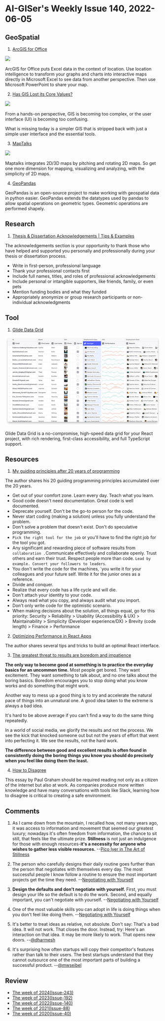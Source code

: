 # AI-GISer's Weekly Issue 140, 2022-06-05

## GeoSpatial

1. [ArcGIS for Office](https://www.esri.com/en-us/arcgis/products/arcgis-for-office/overview)

![](https://www.esri.com/content/dam/esrisites/en-us/arcgis/products/maps-for-office/assets/overview-banner-hero-device-map-data.png)

ArcGIS for Office puts Excel data in the context of location. Use location intelligence to transform your graphs and charts into interactive maps directly in Microsoft Excel to see data from another perspective. Then use Microsoft PowerPoint to share your map.

2. [Has GIS Lost its Core Values?](https://www.gwprime.geospatialworld.net/opinion/has-gis-lost-its-core-values/)

![](https://www.gwprime.geospatialworld.net/wp-content/uploads/2021/04/33-toolboxes.jpg)

From a hands-on perspective, GIS is becoming too complex, or the user interface (UI) is becoming too confusing.

What is missing today is a simpler GIS that is stripped back with just a simple user interface and the essential tools.

3. [MapTalks](https://maptalks.org/)

![](https://maptalks.org/resource/image/feature/3d.png)

Maptalks integrates 2D/3D maps by pitching and rotating 2D maps. So get one more dimension for mapping, visualizing and analyzing, with the simplicity of 2D maps.

4. [GeoPandas](https://github.com/geopandas/geopandas)

GeoPandas is an open-source project to make working with geospatial data in python easier. GeoPandas extends the datatypes used by pandas to allow spatial operations on geometric types. Geometric operations are performed shapely.

## Research

1. [Thesis & Dissertation Acknowledgements | Tips & Examples](https://www.scribbr.com/dissertation/acknowledgements/)

The acknowledgements section is your opportunity to thank those who have helped and supported you personally and professionally during your thesis or dissertation process.

- Write in first-person, professional language
- Thank your professional contacts first
- Include full names, titles, and roles of professional acknowledgements
- Include personal or intangible supporters, like friends, family, or even pets
- Mention funding bodies and what they funded
- Appropriately anonymize or group research participants or non-individual acknowledgments

## Tool

1. [Glide Data Grid](https://github.com/glideapps/glide-data-grid)

![](https://raw.githubusercontent.com/glideapps/glide-data-grid/master/data-grid.jpg)

Glide Data Grid is a no-compromise, high-speed data grid for your React project, with rich rendering, first-class accessibility, and full TypeScript support.

## Resources

1. [My guiding principles after 20 years of programming](https://alexewerlof.medium.com/my-guiding-principles-after-20-years-of-programming-a087dc55596c)

The author shares his 20 guiding programming principles accumulated over the 20 years.

- Get out of your comfort zone. Learn every day. Teach what you learn.
- Good code doesn't need documentation. Great code is well documented.
- Deprecate yourself. Don't be the go-to person for the code.
- Never start coding (making a solution) unless you fully understand the problem.
- Don't solve a problem that doesn't exist. Don't do speculative programming.
- `Pick the right tool for the job` or you'll have to find the right job for the tool you got.
- Any significant and rewarding piece of software results from `collaboration .`Communicate effectively and collaborate openly. Trust others and earn their trust. Respect people more than code. `Lead by example. Convert your followers to leaders`.
- You don't write the code for the machines, `you write it for your colleagues and your future self. Write it for the junior ones as a reference.
- Divide and conquer.
- Realize that every code has a life cycle and will die.
- Don't attach your identity to your code.
- Always read what you copy, and always audit what you import.
- Don't only write code for the optimistic scenario.
- When making decisions about the solution, all things equal, go for this priority:
  Security > Reliability > Usability (Accessibility & UX) > Maintainability > Simplicity (Developer experience/DX) > Brevity (code length) > Finance > Performance

2. [Optimizing Performance in React Apps](https://piyushsinha.tech/series/optimizing-react)

The author shares several tips and tricks to build an optimal React interface.

3. [The greatest threat to results are boredom and impatience](https://fs.blog/brain-food/may-22-2022/)

**The only way to become good at something is to practice the everyday basics for an uncommon time.** Most people get bored. They want excitement. They want something to talk about, and no one talks about the boring basics. Boredom encourages you to stop doing what you know works and do something that might work.

Another way to mess up a good thing is to try and accelerate the natural pace of things into an unnatural one. A good idea taken to the extreme is always a bad idea.

It's hard to be above average if you can't find a way to do the same thing repeatedly.

In a world of social media, we glorify the results and not the process. We see the kick that knocked someone out but not the years of effort that went into perfecting it. We see the results, not the hard work.

**The difference between good and excellent results is often found in consistently doing the boring things you know you should do precisely when you feel like doing them the least.**

4. [How to Disagree](http://www.paulgraham.com/disagree.html)

This essay by Paul Graham should be required reading not only as a citizen of the internet but also at work. As companies produce more written knowledge and have many conversations with tools like Slack, learning how to disagree is critical to creating a safe environment.

## Comments

1. As I came down from the mountain, I recalled how, not many years ago, it was access to information and movement that seemed our greatest luxury; nowadays it's often freedom from information, the chance to sit still, that feels like the ultimate prize. **Stillness** is not just an indulgence for those with enough resources-**it's a necessity for anyone who wishes to gather less visible resources.**
   --[Pico Iyer in The Art of Stillness](https://geni.us/pzKqxmH)

2. The person who carefully designs their daily routine goes further than the person that negotiates with themselves every day. The most successful people I know follow a routine to ensure the most important projects get the time they need.
   --[Negotiating with Yourself](https://fs.blog/brain-food/may-29-2022/)

3. **Design the defaults and don't negotiate with yourself.** First, you must design your life so the default is to do the work. Second, and equally important, you can't negotiate with yourself.
   --[Negotiating with Yourself](https://fs.blog/brain-food/may-29-2022/)

4. One of the most valuable skills you can adopt in life is doing things when you don't feel like doing them.
   --[Negotiating with Yourself](https://fs.blog/brain-food/may-29-2022/)

5. It's better to treat ideas as relative, not absolute. Don't say: That's a bad idea. It will not work. That closes the door. Instead, try: Here's an interaction on that idea. It may be more likely to work. That opens new doors.
   --[@dharmesh](https://twitter.com/dharmesh/status/1528404379274977284)

6. It's surprising how often startups will copy their competitor's features rather than talk to their users. The best startups understand that they cannot outsource one of the most important parts of building a successful product.
   --[@mwseibel](https://twitter.com/mwseibel/status/1528390287529168898)

## Review

- [The week of 2024(Issue-243)](../2024/issue-243.md)
- [The week of 2023(Issue-192)](../2023/issue-192.md)
- [The week of 2022(Issue-140)](../2022/issue-140.md)
- [The week of 2021(Issue-88)](../2021/issue-88.md)
- [The week of 2020(Issue-40)](../2020/issue-40.md)
